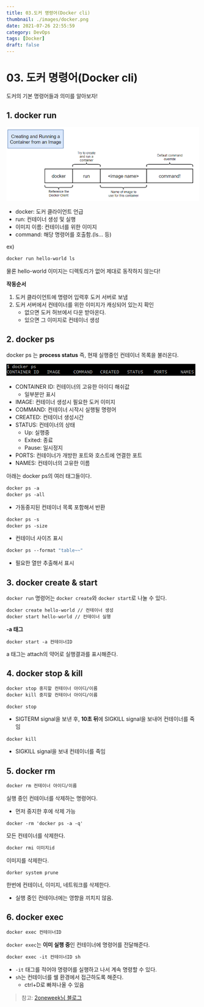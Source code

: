 ```yaml
---
title: 03.도커 명령어(Docker cli)
thumbnail: ./images/docker.png
date: 2021-07-26 22:55:59
category: DevOps
tags: [Docker]
draft: false
---
```


# 03. 도커 명령어(Docker cli)
도커의 기본 명령어들과 의미를 알아보자!



## 1. docker run

![dockerrun](./images/dockerrun.png)

- docker: 도커 클라이언트 언급
- run: 컨테이너 생성 및 실행
- 이미지 이름: 컨테이너를 위한 이미지
- command: 해당 명령어를 호출함.(ls... 등)

ex)

```dockerfile
docker run hello-world ls
```

물론 hello-world 이미지는 디렉토리가 없어 제대로 동작하지 않는다!



**작동순서**

1. 도커 클라이언트에 명령어 입력후 도커 서버로 보냄
2. 도커 서버에서 컨테이너를 위한 이미지가 캐싱되어 있는지 확인
   - 없으면 도커 허브에서 다운 받아온다.
   - 있으면 그 이미지로 컨테이너 생성



## 2. docker ps

docker ps 는 **process status** 즉, 현재 실행중인 컨테이너 목록을 불러온다.

![dockerps](./images/dockerps.png)

- CONTAINER ID: 컨테이너의 고유한 아이디 해쉬값
  - 일부분만 표시
- IMAGE: 컨테이너 생성시 필요한 도커 이미지
- COMMAND: 컨테이너 시작시 실행될 명령어
- CREATED: 컨테이너 생성시간
- STATUS: 컨테이너의 상태
  - Up: 실행중
  - Exited: 종료
  - Pause: 일시정지
- PORTS: 컨테이너가 개방한 포트와 호스트에 연결한 포트
- NAMES: 컨테이너의 고유한 이름



아래는 docker ps의 여러 태그들이다.

```dockerfile
docker ps -a
docker ps -all
```

- 가동중지된 컨테이너 목록 포함해서 반환



```dockerfile
docker ps -s
docker ps -size
```

- 컨테이너 사이즈 표시



```dockerfile
docker ps --format "table~~"
```

- 필요한 열만 추출해서 표시



## 3. docker create & start

`docker run` 명령어는 `docker create`와 `docker start`로 나눌 수 있다.

```dockerfile
docker create hello-world // 컨테이너 생성
docker start hello-world // 컨테이너 실행
```



**-a 태그**

```
docker start -a 컨테이너ID
```

a 태그는 attach의 약어로 실행결과를 표시해준다.



## 4. docker stop & kill 

```dockerfile
docker stop 중지할 컨테이너 아이디/이름
docker kill 중지할 컨테이너 아이디/이름
```

`docker stop`

- SIGTERM signal을 보낸 후, **10초 뒤**에 SIGKILL signal을 보내어 컨테이너를 죽임

`docker kill`

- SIGKILL signal을 보내 컨테이너를 죽임



## 5. docker rm

```dockerfile
docker rm 컨테이너 아이디/이름
```

실행 중인 컨테이너를 삭제하는 명령어다.

- 먼저 중지한 후에 삭제 가능



```
docker -rm 'docker ps -a -q'
```

모든 컨테이너를 삭제한다.



```dockerfile
docker rmi 이미지id
```

이미지를 삭제한다.



```
dorker system prune
```

한번에 컨테이너, 이미지, 네트워크를 삭제한다.

- 실행 중인 컨테이너에는 영향을 끼치지 않음.



## 6. docker exec

```dockerfile
docker exec 컨테이너ID
```

`docker exec`는 **이미 실행 중**인 컨테이너에 명령어를 전달해준다.

```dockerfile
docker exec -it 컨테이너ID sh
```

- `-it` 태그를 적어야 명령어를 실행하고 나서 계속 명령할 수 있다.
- `sh`는 컨테이너를 쉘 환경에서 접근하도록 해준다.
  - ctrl+D로 빠져나올 수 있음



> 참고: [2oneweek님 블로그](https://2oneweek.dev/)

